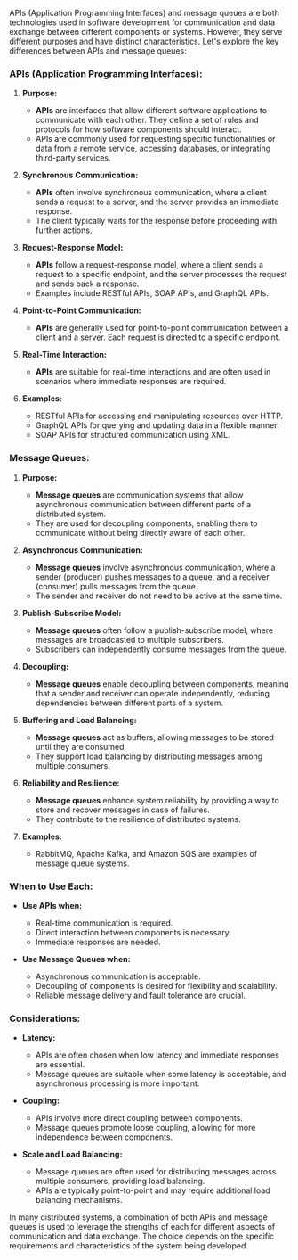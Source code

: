 APIs (Application Programming Interfaces) and message queues are both technologies used in software development for communication and data exchange between different components or systems. However, they serve different purposes and have distinct characteristics. Let's explore the key differences between APIs and message queues:

### APIs (Application Programming Interfaces):

1. **Purpose:**
   - **APIs** are interfaces that allow different software applications to communicate with each other. They define a set of rules and protocols for how software components should interact.
   - APIs are commonly used for requesting specific functionalities or data from a remote service, accessing databases, or integrating third-party services.

2. **Synchronous Communication:**
   - **APIs** often involve synchronous communication, where a client sends a request to a server, and the server provides an immediate response.
   - The client typically waits for the response before proceeding with further actions.

3. **Request-Response Model:**
   - **APIs** follow a request-response model, where a client sends a request to a specific endpoint, and the server processes the request and sends back a response.
   - Examples include RESTful APIs, SOAP APIs, and GraphQL APIs.

4. **Point-to-Point Communication:**
   - **APIs** are generally used for point-to-point communication between a client and a server. Each request is directed to a specific endpoint.

5. **Real-Time Interaction:**
   - **APIs** are suitable for real-time interactions and are often used in scenarios where immediate responses are required.

6. **Examples:**
   - RESTful APIs for accessing and manipulating resources over HTTP.
   - GraphQL APIs for querying and updating data in a flexible manner.
   - SOAP APIs for structured communication using XML.

### Message Queues:

1. **Purpose:**
   - **Message queues** are communication systems that allow asynchronous communication between different parts of a distributed system.
   - They are used for decoupling components, enabling them to communicate without being directly aware of each other.

2. **Asynchronous Communication:**
   - **Message queues** involve asynchronous communication, where a sender (producer) pushes messages to a queue, and a receiver (consumer) pulls messages from the queue.
   - The sender and receiver do not need to be active at the same time.

3. **Publish-Subscribe Model:**
   - **Message queues** often follow a publish-subscribe model, where messages are broadcasted to multiple subscribers.
   - Subscribers can independently consume messages from the queue.

4. **Decoupling:**
   - **Message queues** enable decoupling between components, meaning that a sender and receiver can operate independently, reducing dependencies between different parts of a system.

5. **Buffering and Load Balancing:**
   - **Message queues** act as buffers, allowing messages to be stored until they are consumed.
   - They support load balancing by distributing messages among multiple consumers.

6. **Reliability and Resilience:**
   - **Message queues** enhance system reliability by providing a way to store and recover messages in case of failures.
   - They contribute to the resilience of distributed systems.

7. **Examples:**
   - RabbitMQ, Apache Kafka, and Amazon SQS are examples of message queue systems.

### When to Use Each:

- **Use APIs when:**
  - Real-time communication is required.
  - Direct interaction between components is necessary.
  - Immediate responses are needed.

- **Use Message Queues when:**
  - Asynchronous communication is acceptable.
  - Decoupling of components is desired for flexibility and scalability.
  - Reliable message delivery and fault tolerance are crucial.

### Considerations:

- **Latency:**
  - APIs are often chosen when low latency and immediate responses are essential.
  - Message queues are suitable when some latency is acceptable, and asynchronous processing is more important.

- **Coupling:**
  - APIs involve more direct coupling between components.
  - Message queues promote loose coupling, allowing for more independence between components.

- **Scale and Load Balancing:**
  - Message queues are often used for distributing messages across multiple consumers, providing load balancing.
  - APIs are typically point-to-point and may require additional load balancing mechanisms.

In many distributed systems, a combination of both APIs and message queues is used to leverage the strengths of each for different aspects of communication and data exchange. The choice depends on the specific requirements and characteristics of the system being developed.
